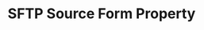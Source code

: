 ---
# -------------------------- #
#        CONTENT TYPE        #
# -------------------------- #

content-type: "api-form"
form-type: "source"
key: "source-form-properties-sftp-object"


# -------------------------- #
#        OBJECT INFO         #
# -------------------------- #

title: "SFTP Source Form Property"
api-type: "platform.sftp"
display-name: "SFTP"

source-type: "database"
docs-name: "sftp"
db-type: "sftp"

is-filesystem: true

property-description: |
  CSV files on an FTP server

description: |
  Refer to the [{{ form-property.display-name }} documentation]({{ doc-link | append:"#setup-requirements" }}) for requirements for CSV files.


# -------------------------- #
#      OBJECT ATTRIBUTES     #
# -------------------------- #

uses-common-fields: false
uses-feature-fields: false
uses-start-date: true

object-attributes:
  - name: "host"
    required: true
    internal: false
    type: "string"
    description: "The host address (endpoint) of the SFTP server."
    value: "ftp.example-website.com"

  - name: "port"
    required: true
    internal: false
    type: "integer"
    description: "The port of the SFTP server. The default is `22`."
    value: "22"

  - name: "username"
    required: true
    internal: false
    type: "string"
    description: |
      The username of the SFTP user. If using SSH, this should be the same user that adds the Stitch public key to their `authorized_keys` file. Refer to the [{{ form-property.display-name }} documentation]({{ doc-link | append: "#configure-ssh-for-server" }}) for instructions.
    value: "<USERNAME>"

  - name: "password"
    required: false
    internal: false
    type: "string"
    description: |
      **Optional**: You only need to provide a password if you aren't using SSH.
    value: "<PASSWORD>"

  - name: "tables"
    type: "string"
    required: true
    description: |
      A series of properties defining the CSV files to be tracked as tables. For every table configuration, this property will contain a JSON object with the following properties. **Note**: Every property should be an escaped string.

      Refer to the [{{ form-property.display-name }} documentation]({{ doc-link | append:"#setup-requirements" }}) for requirements for CSV files.

      - **search_pattern** - The search criteria Stitch should use when selecting CSV files for extraction. This can be the name of a single file or a regular expression. For example: `customers.csv` or `*\.csv`
      - **search_prefix** - The directory path Stitch should limit the file search to. For example: `exports/data`
      - **table_name** - The name of the table as it should appear in the destination. For example: `customers`
      - **key_properties** - A comma-separated list of header fields in the CSV files Stitch can use to uniquely identify records. For example: `_id,date`

         **Note**: If undefined, data will be loaded to the table in an append-only fashion. Refer to the [{{ form-property.display-name }} documentation]({{ doc-link | append: "#loading-details" }}) for more info.
      - **date_overrides** - A comma-separated list of header fields in the CSV that should be typed as `datetime` fields in the destination. For example: `updated_at,created_at`

         **Note:** If columns aren't specified and values can't be parsed as dates, Stitch will load data for the columns as nullable strings. Refer to the [{{ form-property.display-name }} documentation]({{ doc-link | append: "#discovery--data-types" }}) for more info.
      - **delimiter** - The field separator delimiter used in the CSV files. Accepted values are:

         - `,` - Comma
         - `|` - Pipe
         - `\t` - Tab

    value: |
      [{\"search_pattern\":\"customers.csv\",\"search_prefix\":\"exports\/files\",\"table_name\":\"customers\",\"key_properties\":\"id\",\"date_overrides\":\"created_at\",\"delimiter\":\",\"},{\"search_pattern\":\"orders.csv\",\"search_prefix\":\"exports\/files\",\"table_name\":\"orders\",\"key_properties\":\"id\",\"date_overrides\":\"updated_at\",\"delimiter\":\",\"}]
---